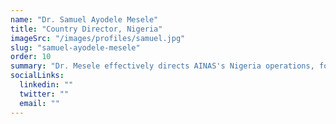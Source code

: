 ```yaml
---
name: "Dr. Samuel Ayodele Mesele"
title: "Country Director, Nigeria"
imageSrc: "/images/profiles/samuel.jpg"
slug: "samuel-ayodele-mesele"
order: 10
summary: "Dr. Mesele effectively directs AINAS's Nigeria operations, fostering strategic partnerships and ensuring robust, impactful program delivery."
socialLinks:
  linkedin: ""
  twitter: ""
  email: ""
---
```

